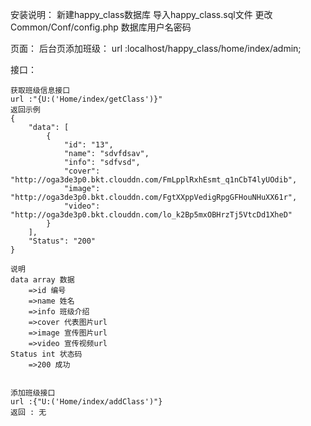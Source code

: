 安装说明：
    新建happy_class数据库
    导入happy_class.sql文件
    更改Common/Conf/config.php 数据库用户名密码

页面：
    后台页添加班级：
    url :localhost/happy_class/home/index/admin;

接口：

    获取班级信息接口
    url :"{U:('Home/index/getClass')}"
    返回示例
    {
        "data": [
            {
                "id": "13",
                "name": "sdvfdsav",
                "info": "sdfvsd",
                "cover": "http://oga3de3p0.bkt.clouddn.com/FmLpplRxhEsmt_q1nCbT4lyUOdib",
                "image": "http://oga3de3p0.bkt.clouddn.com/FgtXXppVedigRpgGFHouNHuXX61r",
                "video": "http://oga3de3p0.bkt.clouddn.com/lo_k2Bp5mxOBHrzTj5VtcDd1XheD"
            }
        ],
        "Status": "200"
    }

    说明
    data array 数据
        =>id 编号
        =>name 姓名
        =>info 班级介绍
        =>cover 代表图片url
        =>image 宣传图片url
        =>video 宣传视频url
    Status int 状态码
        =>200 成功


    添加班级接口
    url :{"U:('Home/index/addClass')"}
    返回 : 无